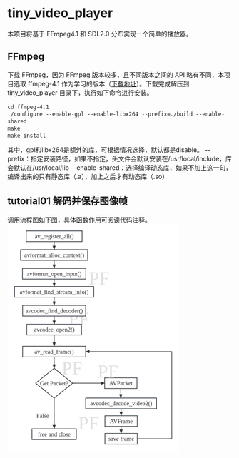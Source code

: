 # tiny_video_player
本项目将基于 FFmpeg4.1 和 SDL2.0 分布实现一个简单的播放器。

## FFmpeg
下载 FFmpeg，因为 FFmpeg 版本较多，且不同版本之间的 API 略有不同，本项目选取 ffmpeg-4.1 作为学习的版本（[下载地址](http://www.ffmpeg.org/releases/)）。下载完成解压到 tiny_video_player 目录下，执行如下命令进行安装。

```shell
cd ffmpeg-4.1
./configure --enable-gpl --enable-libx264 --prefix=./build --enable-shared
make
make install
```
其中，gpl和libx264是额外的库，可根据情况选择，默认都是disable。
--prefix：指定安装路径，如果不指定，头文件会默认安装在/usr/local/include，库会默认在/usr/local/lib
--enable-shared：选择编译动态库，如果不加上这一句，编译出来的只有静态库（.a），加上之后才有动态库（.so）

## tutorial01 解码并保存图像帧
调用流程图如下图，具体函数作用可阅读代码注释。
<img src="./pic/flowchart.jpg" alt="解码流程图" style="zoom:50%;" />
